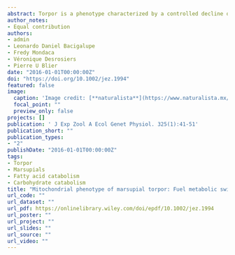 ```yaml
---
abstract: Torpor is a phenotype characterized by a controlled decline of metabolic rate and body temperature. During arousal from torpor, organs undergo rapid metabolic reactivation and rewarming to near normal levels. As torpor progress, animals show a preference for fatty acids over glucose as primary source of energy. Here, we analyzed for first time the changes in the maximal activity of key enzymes related to fatty acid (Carnitine palmitoyltransferase and β-Hydroxyacyl CoA dehydrogenase) and carbohydrate (Pyruvate kinase, Phosphofructokinase and Lactate dehydrogenase) catabolism, as well as mitochondrial oxidative capacity (Citrate synthase), in six organs of torpid, arousing and euthermic Chilean mouse-opossums (*Thylamys elegans*). Our results showed that activity of enzymes related to fatty acid and carbohydrate catabolism were different among torpor phases and the pattern of variation differs among tissues. In terms of lipid utilization, maximal enzymatic activities differ in tissues with high oxidative capacity such as heart, kidney, and liver. In terms of carbohydrate use, lower enzymatic activities were observed during torpor in brain and liver. Interestingly, citrate synthase activity did not differ thought torpor-arousal cycle in any tissues analyzed, suggesting no modulation of mitochondrial content in T. elegans. Overall results provide an indication that modulation of enzymes associated with carbohydrate and fatty-acid pathways is mainly oriented to limit energy expensive processes and sustain energy metabolism during transition from torpor to euthermy. Future studies are required to elucidate if physiological events observed for *T. elegans* are unique from other marsupials, or represents a general response in marsupials.
author_notes:
- Equal contribution
authors:
- admin
- Leonardo Daniel Bacigalupe
- Fredy Mondaca
- Véronique Desrosiers
- Pierre U Blier
date: "2016-01-01T00:00:00Z"
doi: "https://doi.org/10.1002/jez.1994"
featured: false
image:
  caption: 'Image credit: [**naturalista**](https://www.naturalista.mx/observations/68387896)'
  focal_point: ""
  preview_only: false
projects: []
publication: ' J Exp Zool A Ecol Genet Physiol. 325(1):41-51'
publication_short: ""
publication_types:
- "2"
publishDate: "2016-01-01T00:00:00Z"
tags:
- Torpor
- Marsupials
- Fatty acid catabolism 
- Carbohydrate catabolism
title: "Mitochondrial phenotype of marsupial torpor: Fuel metabolic switch in the Chilean mouse-opossum Thylamys elegans"
url_code: ""
url_dataset: ""
url_pdf: https://onlinelibrary.wiley.com/doi/epdf/10.1002/jez.1994
url_poster: ""
url_project: ""
url_slides: ""
url_source: ""
url_video: ""
---
```



